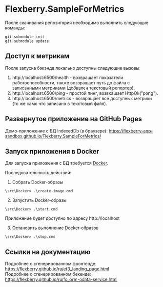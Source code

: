 # Flexberry.SampleForMetrics

После скачивания репозитория необходимо выполнить следующие команды:
```
git submodule init
git submodule update
```
## Доступ к метрикам

После запуска бэкэнда локально доступны следующие вызовы:
1. http://localhost:6500/health - возвращает показатели работоспособности, также возвращает путь до файла с записанными метриками (добавлен текстовый репортер).
2. http://localhost:6500/ping - простой пинг, возвкащает HttpOk("pong").
3. http://localhost:6500/metrics - возвращает все доступнык метрики (то же само что записано в текстовый файл).
## Развернутое приложение на GitHub Pages

Демо-приложение с БД IndexedDb (в браузере):
https://flexberry-app-sandbox.github.io/Flexberry.SampleForMetrics/

## Запуск приложения в Docker

Для запуска приложения с БД требуется [Docker](https://docker.com).

Последовательность действий:

1. Собрать Docker-образы
```
\src\Docker> .\create-image.cmd
```

2. Запустить Docker-образы
```
\src\Docker> .\start.cmd
```

Приложение будет доступно по адресу http://localhost

3. Остановить выполнение Docker-образов
```
\src\Docker> .\stop.cmd
```

## Ссылки на документацию

Подробнее о сгенерированном фронтенде: https://flexberry.github.io/ru/ef3_landing_page.html  
Подробнее о сгенерированном бекенде: https://flexberry.github.io/ru/fo_orm-odata-service.html
